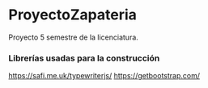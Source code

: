 # ProyectoZapateria
Proyecto 5 semestre de la licenciatura. 

### Librerías usadas para la construcción

https://safi.me.uk/typewriterjs/
https://getbootstrap.com/
